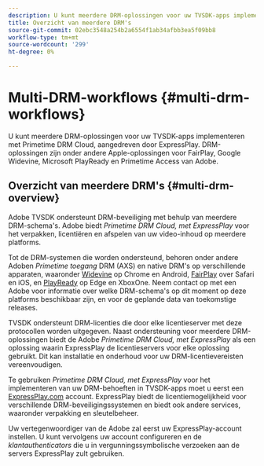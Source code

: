 ```yaml
---
description: U kunt meerdere DRM-oplossingen voor uw TVSDK-apps implementeren met Primetime DRM Cloud, aangedreven door ExpressPlay. DRM-oplossingen zijn onder andere Apple-oplossingen voor FairPlay, Google Widevine, Microsoft PlayReady en Primetime Access van Adobe.
title: Overzicht van meerdere DRM's
source-git-commit: 02ebc3548a254b2a6554f1ab34afbb3ea5f09bb8
workflow-type: tm+mt
source-wordcount: '299'
ht-degree: 0%

---
```


# Multi-DRM-workflows {#multi-drm-workflows}

U kunt meerdere DRM-oplossingen voor uw TVSDK-apps implementeren met Primetime DRM Cloud, aangedreven door ExpressPlay. DRM-oplossingen zijn onder andere Apple-oplossingen voor FairPlay, Google Widevine, Microsoft PlayReady en Primetime Access van Adobe.

## Overzicht van meerdere DRM&#39;s {#multi-drm-overview}

Adobe TVSDK ondersteunt DRM-beveiliging met behulp van meerdere DRM-schema&#39;s. Adobe biedt *Primetime DRM Cloud, met ExpressPlay* voor het verpakken, licentiëren en afspelen van uw video-inhoud op meerdere platforms.

Tot de DRM-systemen die worden ondersteund, behoren onder andere Adoben *Primetime toegang* DRM (AXS) en native DRM&#39;s op verschillende apparaten, waaronder [Widevine](https://www.widevine.com) op Chrome en Android, [FairPlay](https://developer.apple.com/streaming/fps/) over Safari en iOS, en [PlayReady](https://www.microsoft.com/playready/) op Edge en XboxOne. Neem contact op met een Adobe voor informatie over welke DRM-schema&#39;s op dit moment op deze platforms beschikbaar zijn, en voor de geplande data van toekomstige releases.

TVSDK ondersteunt DRM-licenties die door elke licentieserver met deze protocollen worden uitgegeven. Naast ondersteuning voor meerdere DRM-oplossingen biedt de Adobe *Primetime DRM Cloud, met ExpressPlay* als een oplossing waarin ExpressPlay de licentieservers voor elke oplossing gebruikt. Dit kan installatie en onderhoud voor uw DRM-licentievereisten vereenvoudigen.

Te gebruiken *Primetime DRM Cloud, met ExpressPlay* voor het implementeren van uw DRM-behoeften in TVSDK-apps moet u eerst een [ExpressPlay.com](https://www.expressplay.com) account. ExpressPlay biedt de licentiemogelijkheid voor verschillende DRM-beveiligingssystemen en biedt ook andere services, waaronder verpakking en sleutelbeheer.

Uw vertegenwoordiger van de Adobe zal eerst uw ExpressPlay-account instellen. U kunt vervolgens uw account configureren en de *klantauthenticators* die u in vergunningssymbolische verzoeken aan de servers ExpressPlay zult gebruiken.

